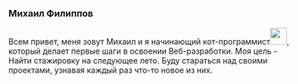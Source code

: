 ### Михаил Филиппов

<p>Всем привет, меня зовут Михаил и я начинающий кот-программист<img src="https://media.giphy.com/media/WUlplcMpOCEmTGBtBW/giphy.gif" width="30px">, который делает первые шаги в освоении Веб-разработки. Моя цель - Найти стажировку на следующее лето. Буду стараться над своими проектами, узнавая каждый раз что-то новое из них.
</p>


<!--
**NewEra2084/NewEra2084** is a ✨ _special_ ✨ repository because its `README.md` (this file) appears on your GitHub profile.

Here are some ideas to get you started:

- 🔭 I’m currently working on ...
- 🌱 I’m currently learning web-programming
- 👯 I’m looking to collaborate on ...
- 🤔 I’m looking for help with ...
- 💬 Ask me about ...
- 📫 How to reach me: ...
- 😄 Pronouns: ...
- ⚡ Fun fact: ...
-->

